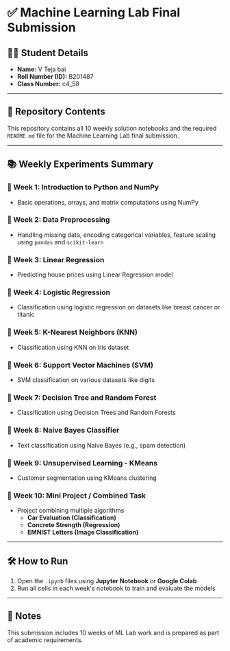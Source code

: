 # ✅ Machine Learning Lab Final Submission

## 👨‍🎓 Student Details

- **Name:** V Teja bai  
- **Roll Number (ID):** B201487  
- **Class Number:** c4_58  

---

## 📁 Repository Contents

This repository contains all 10 weekly solution notebooks and the required `README.md` file for the Machine Learning Lab final submission.

---

## 📚 Weekly Experiments Summary

### 🔹 Week 1: Introduction to Python and NumPy
- Basic operations, arrays, and matrix computations using NumPy

### 🔹 Week 2: Data Preprocessing
- Handling missing data, encoding categorical variables, feature scaling using `pandas` and `scikit-learn`

### 🔹 Week 3: Linear Regression
- Predicting house prices using Linear Regression model

### 🔹 Week 4: Logistic Regression
- Classification using logistic regression on datasets like breast cancer or titanic

### 🔹 Week 5: K-Nearest Neighbors (KNN)
- Classification using KNN on Iris dataset

### 🔹 Week 6: Support Vector Machines (SVM)
- SVM classification on various datasets like digits

### 🔹 Week 7: Decision Tree and Random Forest
- Classification using Decision Trees and Random Forests

### 🔹 Week 8: Naive Bayes Classifier
- Text classification using Naive Bayes (e.g., spam detection)

### 🔹 Week 9: Unsupervised Learning - KMeans
- Customer segmentation using KMeans clustering

### 🔹 Week 10: Mini Project / Combined Task
- Project combining multiple algorithms
  - **Car Evaluation (Classification)**
  - **Concrete Strength (Regression)**
  - **EMNIST Letters (Image Classification)**

---

## 🛠️ How to Run

1. Open the `.ipynb` files using **Jupyter Notebook** or **Google Colab**
2. Run all cells in each week's notebook to train and evaluate the models

---

## 📝 Notes

This submission includes 10 weeks of ML Lab work and is prepared as part of academic requirements.



